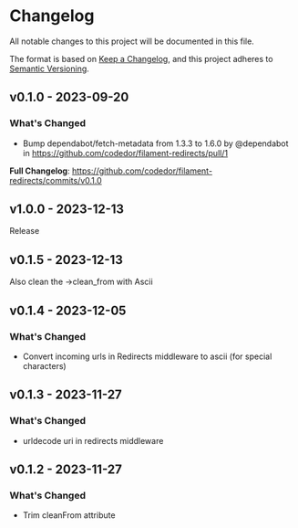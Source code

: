 # Changelog

All notable changes to this project will be documented in this file.

The format is based on [Keep a Changelog](https://keepachangelog.com/en/1.0.0/),
and this project adheres to [Semantic Versioning](https://semver.org/spec/v2.0.0.html).

## v0.1.0 - 2023-09-20

### What's Changed

* Bump dependabot/fetch-metadata from 1.3.3 to 1.6.0 by @dependabot in https://github.com/codedor/filament-redirects/pull/1

**Full Changelog**: https://github.com/codedor/filament-redirects/commits/v0.1.0

## v1.0.0 - 2023-12-13

Release

## v0.1.5 - 2023-12-13

Also clean the ->clean_from with Ascii

## v0.1.4 - 2023-12-05

### What's Changed

- Convert incoming urls in Redirects middleware to ascii (for special characters)

## v0.1.3 - 2023-11-27

### What's Changed

- urldecode uri in redirects middleware

## v0.1.2 - 2023-11-27

### What's Changed

- Trim cleanFrom attribute
